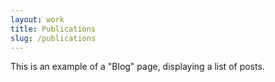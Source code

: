 ```yaml
---
layout: work
title: Publications
slug: /publications
---
```


This is an example of a "Blog" page, displaying a list of posts.
<br />
